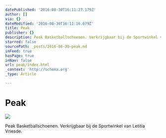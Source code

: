 ```yaml
---
datePublished: '2016-08-30T16:11:27.179Z'
author: []
via: {}
dateModified: '2016-08-30T16:11:16.079Z'
title: Peak
publisher: {}
description: Peak Basketballschoenen. Verkrijgbaar bij de Sportwinkel van Letitia Vriesde.
starred: false
sourcePath: _posts/2016-08-30-peak.md
inFeed: true
hasPage: true
inNav: false
url: peak/index.html
_context: 'http://schema.org'
_type: Article

---
```

# Peak
![](https://the-grid-user-content.s3-us-west-2.amazonaws.com/41c29463-fbec-4d27-88dc-4b571a3c4559.jpg)

Peak Basketballschoenen. Verkrijgbaar bij de Sportwinkel van Letitia Vriesde.